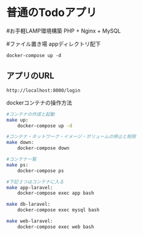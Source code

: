 # 普通のTodoアプリ

#お手軽LAMP環境構築
PHP + Nginx + MySQL

#ファイル置き場
appディレクトリ配下

```
docker-compose up -d
```



## アプリのURL

```
http://localhost:8000/login
```



dockerコンテナの操作方法

```bash
#コンテナの作成と起動
make up:
	docker-compose up -d

#コンテナ・ネットワーク・イメージ・ボリュームの停止と削除
make down:
	docker-compose down

#コンテナ一覧
make ps:
	docker-compose ps

#下記３つはコンテナに入る
make app-laravel:
	docker-compose exec app bash

make db-laravel:
	docker-compose exec mysql bash

make web-laravel:
	docker-compose exec web bash
```

